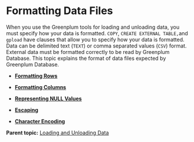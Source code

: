 # Formatting Data Files 

When you use the Greenplum tools for loading and unloading data, you must specify how your data is formatted. `COPY`, `CREATE EXTERNAL TABLE,`and `gpload` have clauses that allow you to specify how your data is formatted. Data can be delimited text \(`TEXT`\) or comma separated values \(`CSV`\) format. External data must be formatted correctly to be read by Greenplum Database. This topic explains the format of data files expected by Greenplum Database.

-   **[Formatting Rows](../../load/topics/g-formatting-rows.html)**  

-   **[Formatting Columns](../../load/topics/g-formatting-columns.html)**  

-   **[Representing NULL Values](../../load/topics/g-representing-null-values.html)**  

-   **[Escaping](../../load/topics/g-escaping.html)**  

-   **[Character Encoding](../../load/topics/g-character-encoding.html)**  


**Parent topic:** [Loading and Unloading Data](../../load/topics/g-loading-and-unloading-data.html)


